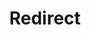 ﻿---
layout: src/layouts/Redirect.astro
title: Redirect
redirect: https://yamldoc.liuyan.wang/docs/octopus-rest-api/cli/octopus-user
pubDate:  2023-01-01
navSearch: false
navSitemap: false
navMenu: false
---
